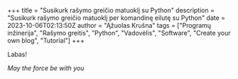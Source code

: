 +++
title = "Susikurk rašymo greičio matuoklį su Python"
description = "Susikurk rašymo greičio matuoklį per komandinę eilutę su Python"
date = 2023-10-06T02:13:50Z
author = "Ąžuolas Krušna"
tags = ["Programų inžinerija", "Rašymo greitis", "Python", "Vadovėlis", "Software", "Create your own blog", "Tutorial"]
+++

Labas!


_May the force be with you_
